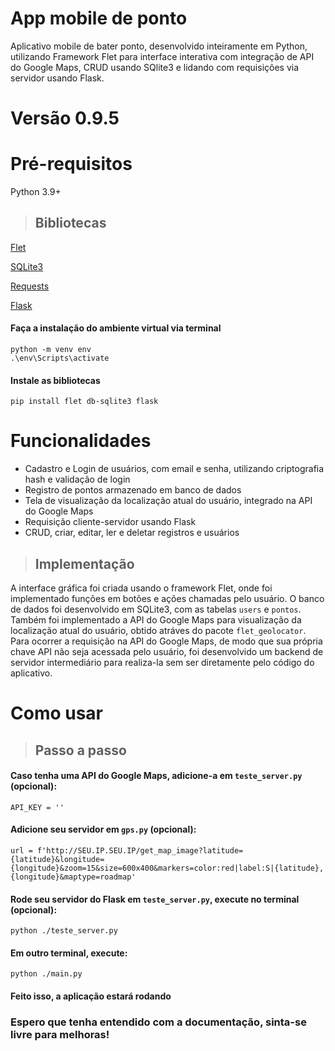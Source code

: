 # App mobile de ponto
Aplicativo mobile de bater ponto, desenvolvido inteiramente em Python, utilizando Framework Flet para interface interativa com integração de API do Google Maps, CRUD usando SQlite3 e lidando com requisições via servidor usando Flask.

# Versão 0.9.5

# Pré-requisitos



Python 3.9+

> ## Bibliotecas

[Flet](https://flet.dev/docs/guides/python/getting-started/)

[SQLite3](https://www.sqlite.org/docs.html)

[Requests](https://pypi.org/project/requests/)

[Flask](https://flask.palletsprojects.com/en/stable/)

#### Faça a instalação do ambiente virtual via terminal
    python -m venv env
    .\env\Scripts\activate

#### Instale as bibliotecas
    pip install flet db-sqlite3 flask

# Funcionalidades

- Cadastro e Login de usuários, com email e senha, utilizando criptografia hash e validação de login
- Registro de pontos armazenado em banco de dados
- Tela de visualização da localização atual do usuário, integrado na API do Google Maps
- Requisição cliente-servidor usando Flask
- CRUD, criar, editar, ler e deletar registros e usuários


> ## Implementação

A interface gráfica foi criada usando o framework Flet, onde foi implementado funções em botões e ações chamadas pelo usuário. O banco de dados foi desenvolvido em SQLite3, com as tabelas `users` e `pontos`.
Também foi implementado a API do Google Maps para visualização da localização atual do usuário, obtido atráves do pacote `flet_geolocator`.
Para ocorrer a requisição na API do Google Maps, de modo que sua própria chave API não seja acessada pelo usuário, foi desenvolvido um backend de servidor intermediário para realiza-la sem ser diretamente pelo código do aplicativo.


# Como usar

> ## Passo a passo

#### Caso tenha uma API do Google Maps, adicione-a em `teste_server.py` (opcional):
    API_KEY = ''

#### Adicione seu servidor em `gps.py` (opcional):
    url = f'http://SEU.IP.SEU.IP/get_map_image?latitude={latitude}&longitude={longitude}&zoom=15&size=600x400&markers=color:red|label:S|{latitude},{longitude}&maptype=roadmap'

#### Rode seu servidor do Flask em `teste_server.py`, execute no terminal (opcional):
    python ./teste_server.py

#### Em outro terminal, execute:
    python ./main.py

#### Feito isso, a aplicação estará rodando


### Espero que tenha entendido com a documentação, sinta-se livre para melhoras!
